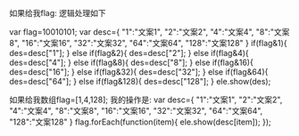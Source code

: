 如果给我flag: 逻辑处理如下

var flag=10010101;
var desc={
    "1":"文案1",
    "2":"文案2",
    "4":"文案4",
    "8":"文案8",
    "16":"文案16",
    "32":"文案32",
    "64":"文案64",
    "128":"文案128"
}
if(flag&1){
    des=desc["1"];
}
else if(flag&2){
    des=desc["2"];
}
else if(flag&4){
    des=desc["4"];
}
else if(flag&8){
    des=desc["8"];
}
else if(flag&16){
    des=desc["16"];
}
else if(flag&32){
    des=desc["32"];
}
else if(flag&64){
    des=desc["64"];
}
else if(flag&128){
    des=desc["128"];
}
ele.show(des);



如果给我数组flag=[1,4,128];
我的操作是:
var desc={
    "1":"文案1",
    "2":"文案2",
    "4":"文案4",
    "8":"文案8",
    "16":"文案16",
    "32":"文案32",
    "64":"文案64",
    "128":"文案128"
}
flag.forEach(function(item){
    ele.show(desc[item]);
});
